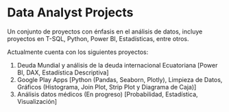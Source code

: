 # Data Analyst Projects
Un conjunto de proyectos con énfasis en el análisis de datos, incluye proyectos en T-SQL, Python, Power BI, Estadísticas, entre otros.

Actualmente cuenta con los siguientes proyectos:
  1. Deuda Mundial y análisis de la deuda internacional Ecuatoriana [Power BI, DAX, Estadística Descriptiva]
  2. Google Play Apps [Python (Pandas, Seaborn, Plotly), Limpieza de Datos, Gráficos (Histograma, Join Plot, Strip Plot y Diagrama de Caja)]
  3. Análisis datos médicos (En progreso) [Probabilidad, Estadística, Visualización]
     
